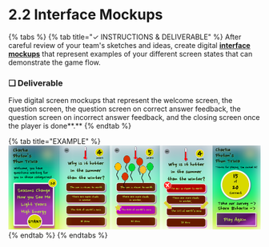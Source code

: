 # 2.2 Interface Mockups

{% tabs %}
{% tab title="✓  INSTRUCTIONS & DELIVERABLE" %}
After careful review of your team's sketches and ideas, create digital [**interface mockups**](https://docs.idew.org/principles-and-practices/practices/design-practices/interface-mockups) that represent examples of your different screen states that can demonstrate the game flow.

### **❏ Deliverable**

Five digital screen mockups that represent the welcome screen, the question screen, the question screen on correct answer feedback, the question screen on incorrect answer feedback, and the closing screen once the player is done**.** 
{% endtab %}

{% tab title="EXAMPLE" %}
![](../../.gitbook/assets/mockupsreduced%20%281%29.png)
{% endtab %}
{% endtabs %}



### 

